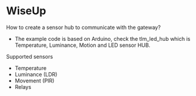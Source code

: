 WiseUp
======

How to create a sensor hub to communicate with the gateway?
- The example code is based on Arduino, check the tlm_led_hub which is Temperature, Luminance, Motion and LED sensor HUB.

Supported sensors
- Temperature
- Luminance (LDR)
- Movement (PIR)
- Relays
